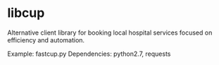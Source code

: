 # libcup
Alternative client library for booking local hospital services focused on efficiency and automation.

Example: fastcup.py
Dependencies: python2.7, requests
